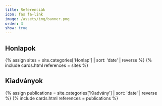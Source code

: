 ```yaml
---
title: Referenciák
icon: fas fa-link
image: /assets/img/banner.png
order: 3
show: true
---
```


## Honlapok

{% assign sites = site.categories['Honlap'] | sort: 'date' | reverse %}
{% include cards.html references = sites %}

## Kiadványok

{% assign publications = site.categories['Kiadvány'] | sort: 'date' | reverse %}
{% include cards.html references = publications %}